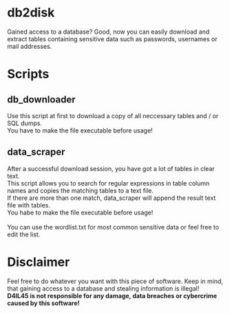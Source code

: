 # db2disk
Gained access to a database? Good, now you can easily download and extract tables containing sensitive data such as passwords, usernames or mail addresses.

# Scripts
## db_downloader
Use this script at first to download a copy of all neccessary tables and / or SQL dumps.<br>
You have to make the file executable before usage!<br>
## data_scraper
After a successful download session, you have got a lot of tables in clear text.<br>
This script allows you to search for regular expressions in table column names and copies the matching tables to a text file.<br>
If there are more than one match, data_scraper will append the result text file with tables.<br>
You habe to make the file executable before usage!<br>
<br>
You can use the wordlist.txt for most common sensitive data or feel free to edit the list.

# Disclaimer
Feel free to do whatever you want with this piece of software. Keep in mind, that gaining access to a database and stealing information is illegal!<br><b>D4lL45 is not responsible for any damage, data breaches or cybercrime caused by this software!</b>
